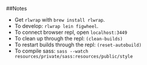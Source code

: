 ##Notes

- Get `rlwrap` with `brew install rlwrap`.
- To develop: `rlwrap lein figwheel`.
- To connect browser repl, open `localhost:3449`
- To clean up through the repl: `(clean-builds)`
- To restart builds through the repl: `(reset-autobuild)`
- To compile sass: `sass --watch resources/private/sass:resources/public/style`